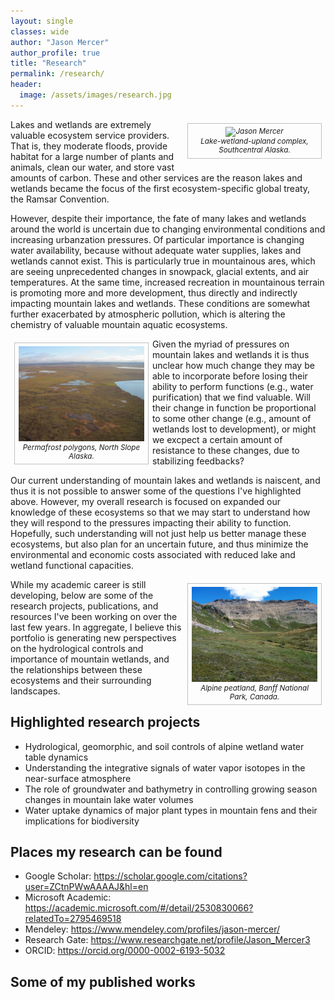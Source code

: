 ```yaml
---
layout: single
classes: wide
author: "Jason Mercer"
author_profile: true
title: "Research"
permalink: /research/
header:
  image: /assets/images/research.jpg
---
```


<style type="text/css">
figure-right {
  float: right;
  width: 40%;
  text-align: center;
  font-style: italic;
  font-size: smaller;
  text-indent: 0;
  border: thin silver solid;
  margin: 0.5em;
  padding: 0.5em;
}
</style>

<style type="text/css">
figure-left {
  float: left;
  width: 40%;
  text-align: center;
  font-style: italic;
  font-size: smaller;
  text-indent: 0;
  border: thin silver solid;
  margin: 0.5em;
  padding: 0.5em;
}
</style>

<figure-right>
  <img src="/assets/images/research-difficult.jpg"
    alt="Jason Mercer">
  <figcaption>Lake-wetland-upland complex, Southcentral Alaska.</figcaption>
</figure-right>

Lakes and wetlands are extremely valuable ecosystem service providers. That is, they moderate floods, provide habitat for a large number of plants and animals, clean our water, and store vast amounts of carbon. These and other services are the reason lakes and wetlands became the focus of the first ecosystem-specific global treaty, the Ramsar Convention.

However, despite their importance, the fate of many lakes and wetlands around the world is uncertain due to changing environmental conditions and increasing urbanzation pressures. Of particular importance is changing water availability, because without adequate water supplies, lakes and wetlands cannot exist. This is particularly true in mountainous ares, which are seeing unprecedented changes in snowpack, glacial extents, and air temperatures. At the same time, increased recreation in mountainous terrain is promoting more and more development, thus directly and indirectly impacting mountain lakes and wetlands. These conditions are somewhat further exacerbated by atmospheric pollution, which is altering the chemistry of valuable mountain aquatic ecosystems.

<figure-left>
  <img src="/assets/images/research-polygons.jpg"
    alt="Jason Mercer">
  <figcaption>Permafrost polygons, North Slope Alaska.</figcaption>
</figure-left>

Given the myriad of pressures on mountain lakes and wetlands it is thus unclear how much change they may be able to incorporate before losing their ability to perform functions (e.g., water purification) that we find valuable. Will their change in function be proportional to some other change (e.g., amount of wetlands lost to development), or might we excpect a certain amount of resistance to these changes, due to stabilizing feedbacks?

Our current understanding of mountain lakes and wetlands is naiscent, and thus it is not possible to answer some of the questions I've highlighted above. However, my overall research is focused on expanded our knowledge of these ecosystems so that we may start to understand how they will respond to the pressures impacting their ability to function. Hopefully, such understanding will not just help us better manage these ecosystems, but also plan for an uncertain future, and thus minimize the environmental and economic costs associated with reduced lake and wetland functional capacities.

<figure-right>
  <img src="/assets/images/research-alpine.jpg"
    alt="Jason Mercer">
  <figcaption>Alpine peatland, Banff National Park, Canada.</figcaption>
</figure-right>

While my academic career is still developing, below are some of the research projects, publications, and resources I've been working on over the last few years. In aggregate, I believe this portfolio is generating new perspectives on the hydrological controls and importance of mountain wetlands, and the relationships between these ecosystems and their surrounding landscapes. 

## Highlighted research projects

* Hydrological, geomorphic, and soil controls of alpine wetland water table dynamics
* Understanding the integrative signals of water vapor isotopes in the near-surface atmosphere
* The role of groundwater and bathymetry in controlling growing season changes in mountain lake water volumes
* Water uptake dynamics of major plant types in mountain fens and their implications for biodiversity

## Places my research can be found

* Google Scholar: https://scholar.google.com/citations?user=ZCtnPWwAAAAJ&hl=en
* Microsoft Academic: https://academic.microsoft.com/#/detail/2530830066?relatedTo=2795469518
* Mendeley: https://www.mendeley.com/profiles/jason-mercer/
* Research Gate: https://www.researchgate.net/profile/Jason_Mercer3
* ORCID: https://orcid.org/0000-0002-6193-5032

## Some of my published works

<!-- {% bibliography %}  -->